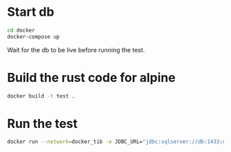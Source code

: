 # Start db

```bash
cd docker
docker-compose up
```

Wait for the db to be live before running the test.

# Build the rust code for alpine

```bash
docker build -t test .

```

# Run the test

```bash
docker run --network=docker_tib -e JDBC_URL="jdbc:sqlserver://db:1433;databaseName=master;user=sa;password=Somepassword#123" test

```
